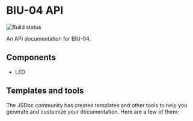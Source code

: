 # BIU-04 API

![Build status](https://github.com/jsdoc/jsdoc/workflows/build/badge.svg)

An API documentation for BIU-04.

## Components
* LED


## Templates and tools

The JSDoc community has created templates and other tools to help you generate
and customize your documentation. Here are a few of them:
